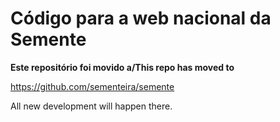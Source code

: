 # Código para a web nacional da Semente

**Este repositório foi movido a/This repo has moved to**

https://github.com/sementeira/semente

All new development will happen there.
